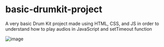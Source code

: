 # basic-drumkit-project
A very basic Drum Kit project made using HTML, CSS, and JS in order to understand how to play audios in JavaScript and setTimeout function


![image](https://user-images.githubusercontent.com/44381554/230797422-f7a876d7-c84b-4e30-b7f3-be208c872753.png)
